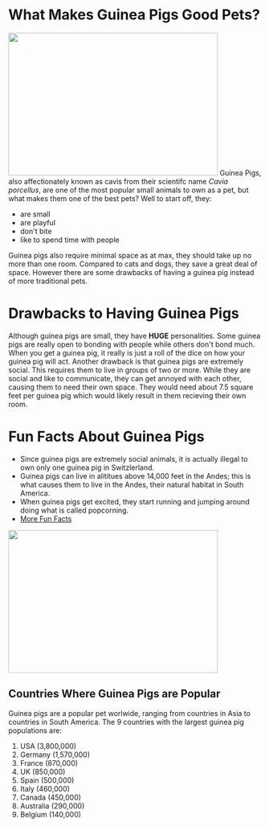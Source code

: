 <html>
 <body>
  <title>What Makes Guinea Pigs Good Pets?</title>
  <h1>What Makes Guinea Pigs Good Pets?</h1>
  <img src="https://media.istockphoto.com/id/628986384/photo/portrait-of-cute-red-guinea-pig.jpg?s=612x612&w=0&k=20&c=zWQkTGb_wMxTak-TIIRYQbRTFuslmrXDumAuyTcf3-E=" width="417" height="284">
  <p1>  Guinea Pigs, also affectionately known as cavis from their scientifc name <em>Cavia porcellus</em>, are one of the most popular small animals to own as a pet, but what makes them one of the best pets? Well to start off, they:  
   <ul>
    <li>are small</li>
    <li>are playful</li>
    <li>don't bite</li>
    <li>like to spend time with people</li>
   </ul>
  Guinea pigs also require minimal space as at max, they should take up no more than one room. Compared to cats and dogs, they save a great deal of space. However there are some drawbacks of having a guinea pig instead of more traditional pets.
  </p1>
  <h1>Drawbacks to Having Guinea Pigs</h1>
    <p1> Although guinea pigs are small, they have <strong>HUGE</strong> personalities. Some guinea pigs are really open to bonding with people while others don't bond much. When you get a guinea pig, it really is just a roll of the dice on how your guinea pig will act.</p1>
    <p2> Another drawback is that guinea pigs are extremely social. This requires them to live in groups of two or more. While they are social and like to communicate, they can get annoyed with each other, causing them to need their own space. They would need about 7.5 square feet per guinea pig which would likely result in them recieving their own room.</p2>
  <h1>Fun Facts About Guinea Pigs</h1>
    <ul>
      <li>Since guinea pigs are extremely social animals, it is actually illegal to own only one guinea pig in Switzlerland.</li>
      <li>Guinea pigs can live in alititues above 14,000 feet in the Andes; this is what causes them to live in the Andes, their natural habitat in South America.</li>
      <li>When guinea pigs get excited, they start running and jumping around doing what is called popcorning.</li>
      <li><a href="https://www.burgesspetcare.com/blog/guinea-pigs/12-fun-facts-about-gorgeous-guinea-pigs/">More Fun Facts</a></li>
    </ul>    
  <img src="https://media.npr.org/assets/img/2013/04/02/guineapigfarmcc_slide-9e65efa0322514932754f8fe1373eff75c73110c.jpg" width="417" height="284">
  <h2>Countries Where Guinea Pigs are Popular</h2>
  <body>
  <p1>Guinea pigs are a popular pet worlwide, ranging from countries in Asia to countries in South America. The 9 countries with the largest guinea pig populations are:</p1>
  <lb><lb>
  <ol>
   <li>USA (3,800,000)</li>
   <li>Germany (1,570,000)</li>
   <li>France (870,000)</li>
   <li>UK (850,000)</li>
   <li>Spain (500,000)</li>
   <li>Italy (460,000)</li>
   <li>Canada (450,000)</li>
   <li>Australia (290,000)</li>
   <li>Belgium (140,000)</li>
  </ol>
  </body>
</html>
